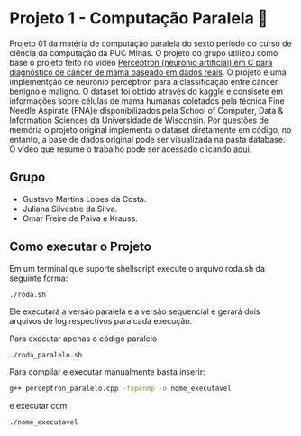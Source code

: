 # Projeto 1 - Computação Paralela :rocket:
Projeto 01 da matéria de computação paralela do sexto período do curso de ciência da computação da PUC Minas. O
projeto do grupo utilizou como base o projeto feito no vídeo [Perceptron (neurônio artificial) em C para diagnóstico de câncer de mama
 baseado em dados reais](https://www.youtube.com/watch?v=-c-Z4H_18I0&t=557s). O projeto é uma implementção de neurônio perceptron para a classificação entre câncer benigno e maligno.
 O dataset foi obtido através do kaggle e consisete em informações sobre células de mama humanas coletados pela técnica Fine Needle Aspirate 
 (FNA)e disponibilizados pela School of Computer, Data & Information Sciences da Universidade de Wisconsin. Por questões de memória o projeto original implementa o dataset diretamente em código, no entanto, a base de dados original pode ser visualizada na pasta database. O vídeo que resume o trabalho pode ser acessado clicando [aqui](https://youtu.be/Z3h5KX2MoXI).



## Grupo 
 - Gustavo Martins Lopes da Costa.
 - Juliana Silvestre da Silva.
 - Omar Freire de Paiva e Krauss.
## Como executar o Projeto 
Em um terminal que suporte shellscript execute o arquivo roda.sh da seguinte forma:
```sh
./roda.sh
```
Ele executará a versão paralela e a versão sequencial e gerará dois arquivos de log respectivos para cada execução.

Para executar apenas o código paralelo
```
./roda_paralelo.sh
```

Para compilar e executar manualmente basta inserir:
```sh
g++ perceptron_paralelo.cpp -fopenmp -o nome_executavel
```
e executar com:
```sh
./nome_executavel
```